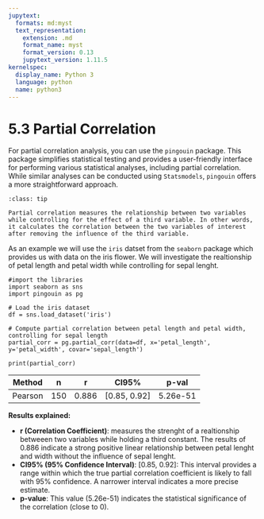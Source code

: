 ```yaml
---
jupytext:
  formats: md:myst
  text_representation:
    extension: .md
    format_name: myst
    format_version: 0.13
    jupytext_version: 1.11.5
kernelspec:
  display_name: Python 3
  language: python
  name: python3
---
```

# 5.3  Partial Correlation
For partial correlation analysis, you can use the `pingouin` package. This package simplifies statistical testing and provides a user-friendly interface for performing various statistical analyses, including partial correlation. While similar analyses can be conducted using `Statsmodels`, `pingouin` offers a more straightforward approach.
```{admonition} Partial Correlation
:class: tip

Partial correlation measures the relationship between two variables while controlling for the effect of a third variable. In other words, it calculates the correlation between the two variables of interest after removing the influence of the third variable.
```
As an example we will use the `iris` datset from the `seaborn` package which provides us with data on the iris flower. We will investigate the realtionship of petal length and petal width while controlling for sepal lenght.
```{code-cell}
#import the libraries
import seaborn as sns
import pingouin as pg

# Load the iris dataset
df = sns.load_dataset('iris')

# Compute partial correlation between petal length and petal width, controlling for sepal length
partial_corr = pg.partial_corr(data=df, x='petal_length', y='petal_width', covar='sepal_length')

print(partial_corr)

```

 | Method   |   n |       r | CI95%          | p-val        |
|----------|-----|---------|----------------|--------------|
| Pearson  | 150 | 0.886   | [0.85, 0.92]   | 5.26e-51     |

**Results explained:**
* **r (Correlation Coefficient)**: measures the strenght of a realtionship betweeen two variables while holding a third constant. The results of 0.886 indicate a strong positive linear relationship between petal lenght and width without the influence of sepal lenght.
* **CI95% (95% Confidence Interval)**: [0.85, 0.92]: This interval provides a range within which the true partial correlation coefficient is likely to fall with 95% confidence. A narrower interval indicates a more precise estimate.
* **p-value**: This value (5.26e-51) indicates the statistical significance of the correlation (close to 0).
